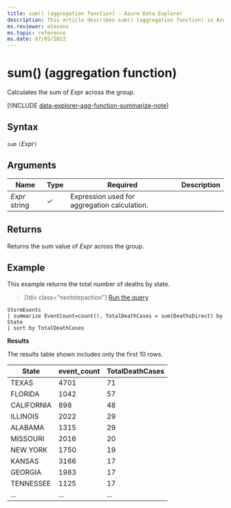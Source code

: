 ```yaml
---
title: sum() (aggregation function) - Azure Data Explorer
description: This article describes sum() (aggregation function) in Azure Data Explorer.
ms.reviewer: alexans
ms.topic: reference
ms.date: 07/05/2022
---
```

# sum() (aggregation function)

Calculates the sum of *Expr* across the group.

[!INCLUDE [data-explorer-agg-function-summarize-note](../../includes/data-explorer-agg-function-summarize-note.md)]

## Syntax

`sum` `(`*Expr*`)`

## Arguments

| Name | Type | Required | Description |
|--|--|--|--|
| *Expr*  string | &check; | Expression used for aggregation calculation. |

## Returns

Returns the sum value of *Expr* across the group.

## Example

This example returns the total number of deaths by state.

> [!div class="nextstepaction"]
> <a href="https://dataexplorer.azure.com/clusters/help/databases/Samples?query=H4sIAAAAAAAAAwsuyS/KdS1LzSspVuCqUSguzc1NLMqsSlUAiznnl+aV2CaDSA1NHYWQ/JLEHJfUxJIM58Ti1GIFW5B6DbBAsUtmUWpyiaZCUqVCcEliSSrYtPyiEpAAmj4A7Xtp83QAAAA=" target="_blank">Run the query</a>

```kusto
StormEvents 
| summarize EventCount=count(), TotalDeathCases = sum(DeathsDirect) by State 
| sort by TotalDeathCases
```

**Results**

The results table shown includes only the first 10 rows.

| State                | event_count | TotalDeathCases |
| -------------------- | ----------- | --------------- |
| TEXAS                | 4701        | 71              |
| FLORIDA              | 1042        | 57              |
| CALIFORNIA           | 898         | 48              |
| ILLINOIS             | 2022        | 29              |
| ALABAMA              | 1315        | 29              |
| MISSOURI             | 2016        | 20              |
| NEW YORK             | 1750        | 19              |
| KANSAS               | 3166        | 17              |
| GEORGIA              | 1983        | 17              |
| TENNESSEE            | 1125        | 17              |
| ...   | ... | ... |
